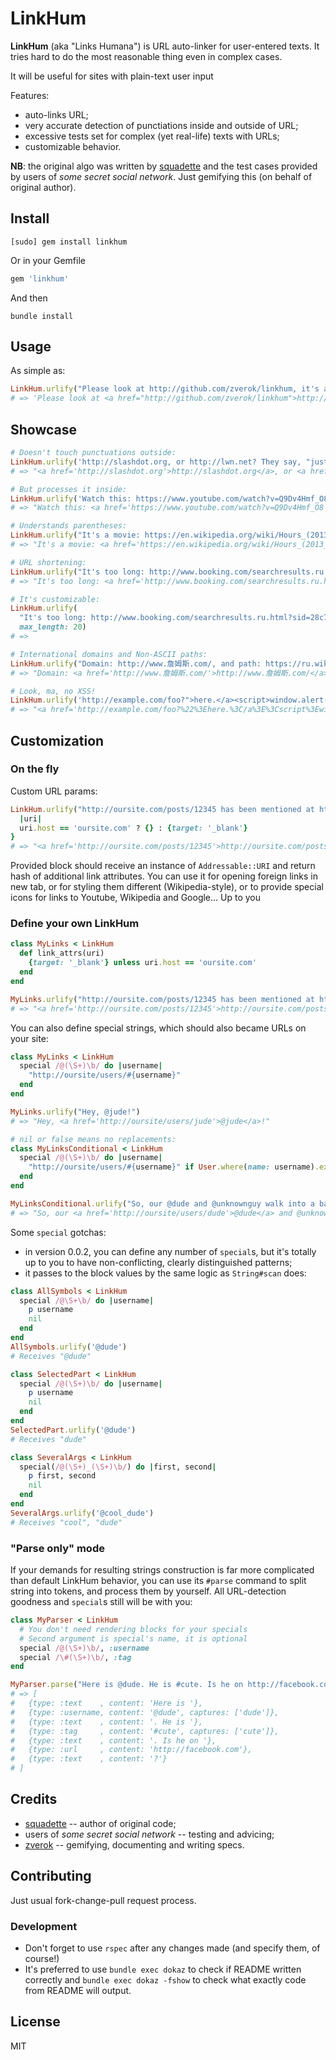 # LinkHum

**LinkHum** (aka "Links Humana") is URL auto-linker for user-entered texts.
It tries hard to do the most reasonable thing even in complex cases.

It will be useful for sites with plain-text user input

Features:
* auto-links URL;
* very accurate detection of punctiations inside and outside of URL;
* excessive tests set for complex (yet real-life) texts with URLs;
* customizable behavior.

**NB**: the original algo was written by [squadette](https://github.com/squadette)
and the test cases provided by users of _some secret social network_.
Just gemifying this (on behalf of original author).

## Install

```
[sudo] gem install linkhum
```

Or in your Gemfile

```ruby
gem 'linkhum'
```

And then

```
bundle install
```

## Usage

As simple as:

```ruby
LinkHum.urlify("Please look at http://github.com/zverok/linkhum, it's awesome!")
# => 'Please look at <a href="http://github.com/zverok/linkhum">http://github.com/zverok/linkhum</a>, it's awesome!'
```

## Showcase

```ruby
# Doesn't touch punctuations outside:
LinkHum.urlify('http://slashdot.org, or http://lwn.net? They say, "just http://google.com"')
# => "<a href='http://slashdot.org'>http://slashdot.org</a>, or <a href='http://lwn.net'>http://lwn.net</a>? They say, \"just <a href='http://google.com'>http://google.com</a>\""

# But processes it inside:
LinkHum.urlify('Watch this: https://www.youtube.com/watch?v=Q9Dv4Hmf_O8')
# => "Watch this: <a href='https://www.youtube.com/watch?v=Q9Dv4Hmf_O8'>https://www.youtube.com/watch?v=Q9Dv4Hmf_O8</a>"

# Understands parentheses:
LinkHum.urlify("It's a movie: https://en.wikipedia.org/wiki/Hours_(2013_film) It's just parens: (https://www.youtube.com/watch?v=Q9Dv4Hmf_O8)")
# => "It's a movie: <a href='https://en.wikipedia.org/wiki/Hours_(2013_film)'>https://en.wikipedia.org/wiki/Hours_(2013_film)</a> It's just parens: (<a href='https://www.youtube.com/watch?v=Q9Dv4Hmf_O8'>https://www.youtube.com/watch?v=Q9Dv4Hmf_O8</a>)"

# URL shortening:
LinkHum.urlify("It's too long: http://www.booking.com/searchresults.ru.html?sid=28c7356c8d0fb6d81de3a45eff97e0fe;dcid=4;bb_asr=2&class_interval=1&csflt=%7B%7D&dest_id=-2167973&dest_type=city&group_adults=2&group_children=0&idf=1&label_click=undef&no_rooms=1&offset=0&review_score_group=empty&score_min=0&si=ai%2Cco%2Cci%2Cre%2Cdi&src=index&ss=Lisbon%2C%20Lisbon%20Region%2C%20Portugal&ss_raw=Lisbon&ssb=empty")
# => "It's too long: <a href='http://www.booking.com/searchresults.ru.html?sid=28c7356c8d0fb6d81de3a45eff97e0fe;dcid=4;bb_asr=2&class_interval=1&csflt=%7B%7D&dest_id=-2167973&dest_type=city&group_adults=2&group_children=0&idf=1&label_click=undef&no_rooms=1&offset=0&review_score_group=empty&score_min=0&si=ai,co,ci,re,di&src=index&ss=Lisbon,%20Lisbon%20Region,%20Portugal&ss_raw=Lisbon&ssb=empty'>http://www.booking.com/searchresults.ru.html?sid=28c7356c8d0f...</a>"

# It's customizable:
LinkHum.urlify(
  "It's too long: http://www.booking.com/searchresults.ru.html?sid=28c7356c8d0fb6d81de3a45eff97e0fe;dcid=4;bb_asr=2&class_interval=1&csflt=%7B%7D&dest_id=-2167973&dest_type=city&group_adults=2&group_children=0&idf=1&label_click=undef&no_rooms=1&offset=0&review_score_group=empty&score_min=0&si=ai%2Cco%2Cci%2Cre%2Cdi&src=index&ss=Lisbon%2C%20Lisbon%20Region%2C%20Portugal&ss_raw=Lisbon&ssb=empty",
  max_length: 20)
# =>

# International domains and Non-ASCII paths:
LinkHum.urlify("Domain: http://www.詹姆斯.com/, and path: https://ru.wikipedia.org/wiki/Эффект_Даннинга_—_Крюгера")
# => "Domain: <a href='http://www.詹姆斯.com/'>http://www.詹姆斯.com/</a>, and path: <a href='https://ru.wikipedia.org/wiki/%D0%AD%D1%84%D1%84%D0%B5%D0%BA%D1%82_%D0%94%D0%B0%D0%BD%D0%BD%D0%B8%D0%BD%D0%B3%D0%B0_%E2%80%94_%D0%9A%D1%80%D1%8E%D0%B3%D0%B5%D1%80%D0%B0'>https://ru.wikipedia.org/wiki/Эффект_Даннинга_—_Крюгера</a>"

# Look, ma, no XSS!
LinkHum.urlify('http://example.com/foo?">here.</a><script>window.alert("wow");</script>')
# => "<a href='http://example.com/foo?%22%3Ehere.%3C/a%3E%3Cscript%3Ewindow.alert(%22wow%22);%3C/script%3E'>http://example.com/foo?\">here.</a><script>window.alert(\"wow\")...</a>"
```

## Customization

### On the fly

Custom URL params:

```ruby
LinkHum.urlify("http://oursite.com/posts/12345 has been mentioned at http://cnn.com"){
  |uri|
  uri.host == 'oursite.com' ? {} : {target: '_blank'}
}
# => "<a href='http://oursite.com/posts/12345'>http://oursite.com/posts/12345</a> has been mentioned at <a href='http://cnn.com' target='_blank'>http://cnn.com</a>"
```

Provided block should receive an instance of `Addressable::URI` and
return hash of additional link attributes. You can use it for opening
foreign links in new tab, or for styling them different (Wikipedia-style),
or to provide special icons for links to Youtube, Wikipedia and Google...
Up to you

### Define your own LinkHum

```ruby
class MyLinks < LinkHum
  def link_attrs(uri)
    {target: '_blank'} unless uri.host == 'oursite.com'
  end
end

MyLinks.urlify("http://oursite.com/posts/12345 has been mentioned at http://cnn.com")
# => "<a href='http://oursite.com/posts/12345'>http://oursite.com/posts/12345</a> has been mentioned at <a href='http://cnn.com' target='_blank'>http://cnn.com</a>"
```

You can also define special strings, which should also became URLs on your
site:

```ruby
class MyLinks < LinkHum
  special /@(\S+)\b/ do |username|
    "http://oursite/users/#{username}"
  end
end

MyLinks.urlify("Hey, @jude!")
# => "Hey, <a href='http://oursite/users/jude'>@jude</a>!"

# nil or false means no replacements:
class MyLinksConditional < LinkHum
  special /@(\S+)\b/ do |username|
    "http://oursite/users/#{username}" if User.where(name: username).exists?
  end
end

MyLinksConditional.urlify("So, our @dude and @unknownguy walk into a bar...")
# => "So, our <a href='http://oursite/users/dude'>@dude</a> and @unknownguy walk into a bar..."
```

Some `special` gotchas:
* in version 0.0.2, you can define any number of `special`s, but it's
  totally up to you to have non-conflicting, clearly distinguished patterns;
* it passes to the block values by the same logic as `String#scan` does:

```ruby
class AllSymbols < LinkHum
  special /@\S+\b/ do |username|
    p username
    nil
  end
end
AllSymbols.urlify('@dude')
# Receives "@dude"

class SelectedPart < LinkHum
  special /@(\S+)\b/ do |username|
    p username
    nil
  end
end
SelectedPart.urlify('@dude')
# Receives "dude"

class SeveralArgs < LinkHum
  special(/@(\S+)_(\S+)\b/) do |first, second|
    p first, second
    nil
  end
end
SeveralArgs.urlify('@cool_dude')
# Receives "cool", "dude"
```

### "Parse only" mode

If your demands for resulting strings construction is far more complicated
than default LinkHum behavior, you can use its `#parse` command to split
string into tokens, and process them by yourself. All URL-detection
goodness and `special`s still will be with you:

```ruby
class MyParser < LinkHum
  # You don't need rendering blocks for your specials
  # Second argument is special's name, it is optional
  special /@(\S+)\b/, :username
  special /\#(\S+)\b/, :tag
end

MyParser.parse("Here is @dude. He is #cute. Is he on http://facebook.com?")
# => [
#   {type: :text    , content: 'Here is '},
#   {type: :username, content: '@dude', captures: ['dude']},
#   {type: :text    , content: '. He is '},
#   {type: :tag     , content: '#cute', captures: ['cute']},
#   {type: :text    , content: '. Is he on '},
#   {type: :url     , content: 'http://facebook.com'},
#   {type: :text    , content: '?'}
# ]
```

## Credits

* [squadette](https://github.com/squadette) -- author of original code;
* users of _some secret social network_ -- testing and advicing;
* [zverok](https://github.com/zverok) -- gemifying, documenting and
  writing specs.

## Contributing

Just usual fork-change-pull request process.

### Development

* Don't forget to use `rspec` after any changes made (and specify them,
  of course!)
* It's preferred to use `bundle exec dokaz` to check if README written
  correctly and `bundle exec dokaz -fshow` to check what exactly code
  from README will output.

## License

MIT
